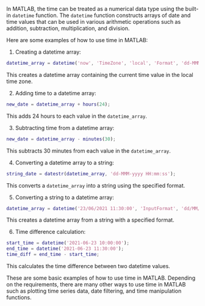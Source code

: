 In MATLAB, the time can be treated as a numerical data type using the built-in `datetime` function. The `datetime` function constructs arrays of date and time values that can be used in various arithmetic operations such as addition, subtraction, multiplication, and division.

Here are some examples of how to use time in MATLAB:

1. Creating a datetime array:

```matlab
datetime_array = datetime('now', 'TimeZone', 'local', 'Format', 'dd-MMM-yyyy HH:mm:ss');
```

This creates a datetime array containing the current time value in the local time zone.

2. Adding time to a datetime array:

```matlab
new_date = datetime_array + hours(24);
```

This adds 24 hours to each value in the `datetime_array`.

3. Subtracting time from a datetime array:

```matlab
new_date = datetime_array - minutes(30);
```

This subtracts 30 minutes from each value in the `datetime_array`.

4. Converting a datetime array to a string:

```matlab
string_date = datestr(datetime_array, 'dd-MMM-yyyy HH:mm:ss');
```

This converts a `datetime_array` into a string using the specified format.

5. Converting a string to a datetime array:

```matlab
datetime_array = datetime('23/06/2021 11:30:00', 'InputFormat', 'dd/MM/yyyy HH:mm:ss');
```

This creates a datetime array from a string with a specified format.

6. Time difference calculation:

```matlab
start_time = datetime('2021-06-23 10:00:00');
end_time = datetime('2021-06-23 11:30:00');
time_diff = end_time - start_time;
```

This calculates the time difference between two datetime values.

These are some basic examples of how to use time in MATLAB. Depending on the requirements, there are many other ways to use time in MATLAB such as plotting time series data, date filtering, and time manipulation functions.